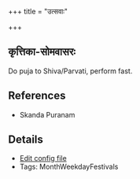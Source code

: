 +++
title = "उत्सवाः"

+++
## कृत्तिका-सोमवासरः

Do puja to Shiva/Parvati, perform fast.
## References
- Skanda Puranam


## Details
- [Edit config file](https://github.com/sanskrit-coders/adyatithi/tree/master/devatA/shaiva/description_only/kRttikA~sOmavAsaraH.toml)
- Tags: MonthWeekdayFestivals

